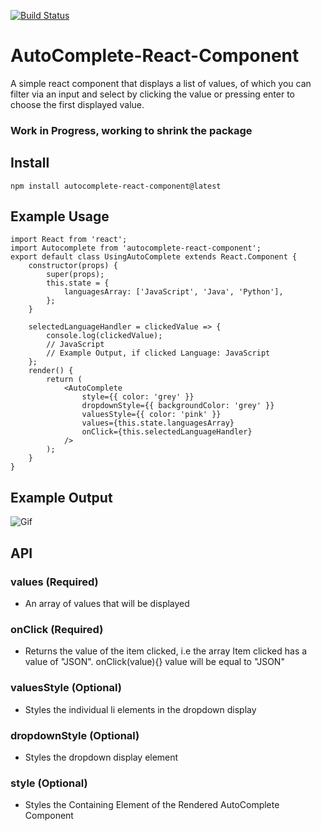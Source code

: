 [![Build Status](http://inch-ci.org/github/bareinhard/AutoComplete-React-Component.svg?branch=master)](http://inch-ci.org/github/bareinhard/AutoComplete-React-Component)
# AutoComplete-React-Component
A simple react component that displays a list of values, of which you can filter via an input and select by clicking the value or pressing enter to choose the first displayed value.

### Work in Progress, working to shrink the package

## Install
```
npm install autocomplete-react-component@latest
```

## Example Usage


```
import React from 'react';
import Autocomplete from 'autocomplete-react-component';
export default class UsingAutoComplete extends React.Component {
	constructor(props) {
		super(props);
		this.state = {
			languagesArray: ['JavaScript', 'Java', 'Python'],
		};
	}

	selectedLanguageHandler = clickedValue => {
		console.log(clickedValue);
		// JavaScript
		// Example Output, if clicked Language: JavaScript
	};
	render() {
		return (
			<AutoComplete
				style={{ color: 'grey' }}
				dropdownStyle={{ backgroundColor: 'grey' }}
				valuesStyle={{ color: 'pink' }}
				values={this.state.languagesArray}
				onClick={this.selectedLanguageHandler}
			/>
		);
	}
}
```

## Example Output
![Gif](https://im3.ezgif.com/tmp/ezgif-3-6e1739121e.gif)

## API
### **values** (Required)
* An array of values that will be displayed

### **onClick** (Required)
* Returns the value of the item clicked, i.e the array Item clicked has a value of "JSON". onClick(value){} value will be equal to "JSON"

### **valuesStyle** (Optional)
* Styles the individual li elements in the dropdown display

### **dropdownStyle** (Optional)
* Styles the dropdown display element

### **style** (Optional)
* Styles the Containing Element of the Rendered AutoComplete Component
        
